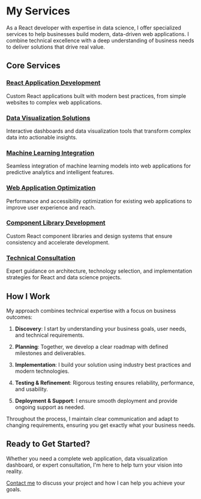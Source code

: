 # My Services

As a React developer with expertise in data science, I offer specialized services to help businesses build modern, data-driven web applications. I combine technical excellence with a deep understanding of business needs to deliver solutions that drive real value.

## Core Services

### [React Application Development](/services/react-development)
Custom React applications built with modern best practices, from simple websites to complex web applications.

### [Data Visualization Solutions](/services/data-visualization)
Interactive dashboards and data visualization tools that transform complex data into actionable insights.

### [Machine Learning Integration](/services/machine-learning)
Seamless integration of machine learning models into web applications for predictive analytics and intelligent features.

### [Web Application Optimization](/services/optimization)
Performance and accessibility optimization for existing web applications to improve user experience and reach.

### [Component Library Development](/services/component-libraries)
Custom React component libraries and design systems that ensure consistency and accelerate development.

### [Technical Consultation](/services/consultation)
Expert guidance on architecture, technology selection, and implementation strategies for React and data science projects.

## How I Work

My approach combines technical expertise with a focus on business outcomes:

1. **Discovery**: I start by understanding your business goals, user needs, and technical requirements.

2. **Planning**: Together, we develop a clear roadmap with defined milestones and deliverables.

3. **Implementation**: I build your solution using industry best practices and modern technologies.

4. **Testing & Refinement**: Rigorous testing ensures reliability, performance, and usability.

5. **Deployment & Support**: I ensure smooth deployment and provide ongoing support as needed.

Throughout the process, I maintain clear communication and adapt to changing requirements, ensuring you get exactly what your business needs.

## Ready to Get Started?

Whether you need a complete web application, data visualization dashboard, or expert consultation, I'm here to help turn your vision into reality.

[Contact me](/contact) to discuss your project and how I can help you achieve your goals.
